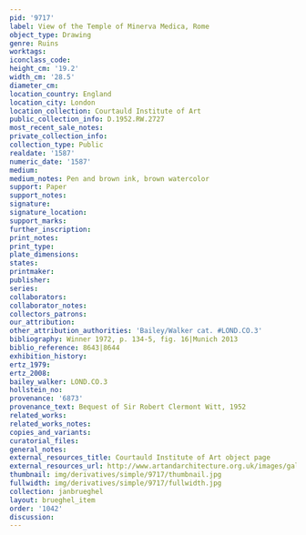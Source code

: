 ```yaml
---
pid: '9717'
label: View of the Temple of Minerva Medica, Rome
object_type: Drawing
genre: Ruins
worktags:
iconclass_code:
height_cm: '19.2'
width_cm: '28.5'
diameter_cm:
location_country: England
location_city: London
location_collection: Courtauld Institute of Art
public_collection_info: D.1952.RW.2727
most_recent_sale_notes:
private_collection_info:
collection_type: Public
realdate: '1587'
numeric_date: '1587'
medium:
medium_notes: Pen and brown ink, brown watercolor
support: Paper
support_notes:
signature:
signature_location:
support_marks:
further_inscription:
print_notes:
print_type:
plate_dimensions:
states:
printmaker:
publisher:
series:
collaborators:
collaborator_notes:
collectors_patrons:
our_attribution:
other_attribution_authorities: 'Bailey/Walker cat. #LOND.CO.3'
bibliography: Winner 1972, p. 134-5, fig. 16|Munich 2013
biblio_reference: 8643|8644
exhibition_history:
ertz_1979:
ertz_2008:
bailey_walker: LOND.CO.3
hollstein_no:
provenance: '6873'
provenance_text: Bequest of Sir Robert Clermont Witt, 1952
related_works:
related_works_notes:
copies_and_variants:
curatorial_files:
general_notes:
external_resources_title: Courtauld Institute of Art object page
external_resources_url: http://www.artandarchitecture.org.uk/images/gallery/327192e8.html
thumbnail: img/derivatives/simple/9717/thumbnail.jpg
fullwidth: img/derivatives/simple/9717/fullwidth.jpg
collection: janbrueghel
layout: brueghel_item
order: '1042'
discussion:
---
```

